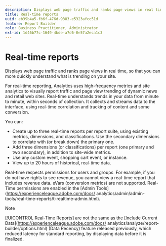 ```yaml
---
description: Displays web page traffic and ranks page views in real time, so that you can more quickly understand what is trending on your site.
title: Real-time reports
uuid: eb39b4a5-fb6f-476d-9383-e5323afcc51d
feature: Report Builder
role: Business Practitioner, Administrator
exl-id: 1d46b77c-1649-4bde-a7d6-0e57a2eca1c3
---
```

# Real-time reports

Displays web page traffic and ranks page views in real time, so that you can more quickly understand what is trending on your site.

For real-time reporting, Analytics uses high-frequency metrics and site analytics to visually report traffic and page view trending of dynamic news and retail web sites. Real-time understands trends in your data from minute to minute, within seconds of collection. It collects and streams data to the interface, using real-time correlation and tracking of content and some conversion.

You can:

* Create up to three real-time reports per report suite, using existing metrics, dimensions, and classifications. Use the secondary dimensions to correlate with (or break down) the primary one.
* Add three dimensions (or classifications) per report (one primary and two secondary), in addition to site-wide metrics.
* Use any custom event, shopping cart event, or instance.
* View up to 20 hours of historical, real-time data.

Real-time respects permissions for users and groups. For example, if you do not have rights to see revenue, you cannot view a real-time report that includes revenue data. eVars (conversion metrics) are not supported. Real-Time permissions are enabled in the [Admin Tools](https://experienceleague.adobe.com/docs/ analytics/admin/admin-tools/real-time-reports/t-realtime-admin.html).

>[!NOTE]
>
>[!UICONTROL Real-Time Reports] are not the same as the [Include Current Data](https://experienceleague.adobe.com/docs/ analytics/analyze/report-builder/options.html) (Data Recency) feature released previously, which reduced latency for standard reporting, by displaying data before it is finalized.
